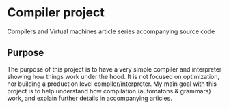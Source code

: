 # Compiler project
Compilers and Virtual machines article series accompanying source code

## Purpose
The purpose of this project is to have a very simple compiler and interpreter showing how things work under the hood. It is not focused on optimization, nor building a production level compiler/interpreter.
My main goal with this project is to help understand how compilation (automatons & grammars) work, and explain further details in accompanying articles.
